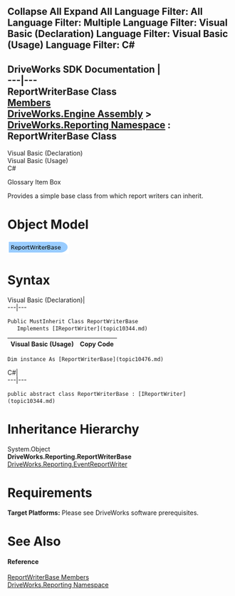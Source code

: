        

 Collapse All Expand All  Language Filter: All  Language Filter: Multiple  Language Filter: Visual Basic (Declaration) Language Filter: Visual Basic (Usage) Language Filter: C#  
---  
DriveWorks SDK Documentation  |   
---|---  
ReportWriterBase Class   
[Members](topic10477.md)   
[DriveWorks.Engine Assembly](topic2156.md) > [DriveWorks.Reporting Namespace](topic10334.md) : ReportWriterBase Class  
---  
  
Visual Basic (Declaration)    
Visual Basic (Usage)    
C# 

Glossary Item Box

Provides a simple base class from which report writers can inherit. 

# Object Model

![](dotnetdiagramimages/image528.png)

# Syntax

Visual Basic (Declaration)|   
---|---  
      
    
    Public MustInherit Class ReportWriterBase 
       Implements [IReportWriter](topic10344.md)   
  
Visual Basic (Usage)| Copy Code  
---|---  
      
    
    Dim instance As [ReportWriterBase](topic10476.md)  
  
C#|   
---|---  
      
    
    public abstract class ReportWriterBase : [IReportWriter](topic10344.md)    
  
# Inheritance Hierarchy

System.Object  
**DriveWorks.Reporting.ReportWriterBase**  
[DriveWorks.Reporting.EventReportWriter](topic10409.md)  


# Requirements

**Target Platforms:** Please see DriveWorks software prerequisites.

# See Also

#### Reference

[ReportWriterBase Members](topic10477.md)   
[DriveWorks.Reporting Namespace](topic10334.md)


